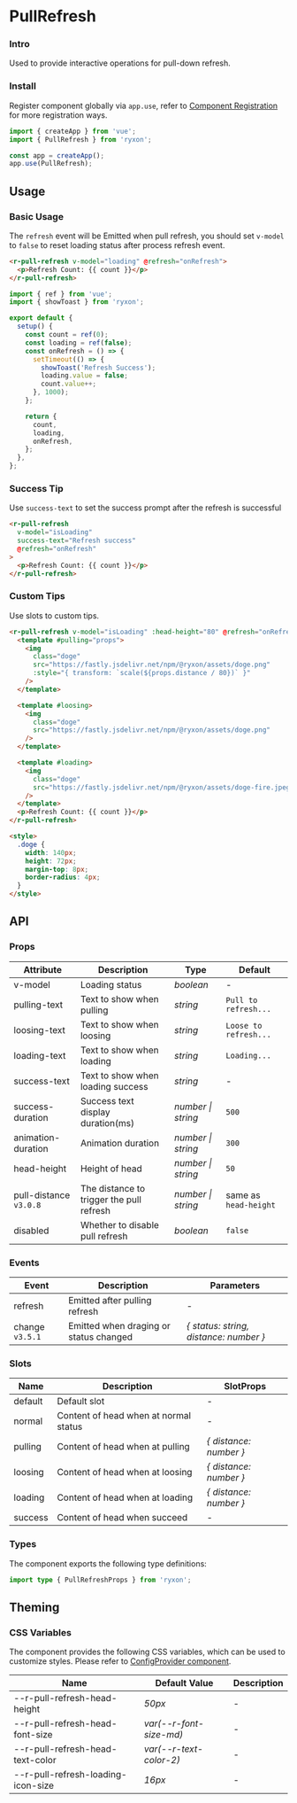 # PullRefresh

### Intro

Used to provide interactive operations for pull-down refresh.

### Install

Register component globally via `app.use`, refer to [Component Registration](#/en-US/advanced-usage#zu-jian-zhu-ce) for more registration ways.

```js
import { createApp } from 'vue';
import { PullRefresh } from 'ryxon';

const app = createApp();
app.use(PullRefresh);
```

## Usage

### Basic Usage

The `refresh` event will be Emitted when pull refresh, you should set `v-model` to `false` to reset loading status after process refresh event.

```html
<r-pull-refresh v-model="loading" @refresh="onRefresh">
  <p>Refresh Count: {{ count }}</p>
</r-pull-refresh>
```

```js
import { ref } from 'vue';
import { showToast } from 'ryxon';

export default {
  setup() {
    const count = ref(0);
    const loading = ref(false);
    const onRefresh = () => {
      setTimeout(() => {
        showToast('Refresh Success');
        loading.value = false;
        count.value++;
      }, 1000);
    };

    return {
      count,
      loading,
      onRefresh,
    };
  },
};
```

### Success Tip

Use `success-text` to set the success prompt after the refresh is successful

```html
<r-pull-refresh
  v-model="isLoading"
  success-text="Refresh success"
  @refresh="onRefresh"
>
  <p>Refresh Count: {{ count }}</p>
</r-pull-refresh>
```

### Custom Tips

Use slots to custom tips.

```html
<r-pull-refresh v-model="isLoading" :head-height="80" @refresh="onRefresh">
  <template #pulling="props">
    <img
      class="doge"
      src="https://fastly.jsdelivr.net/npm/@ryxon/assets/doge.png"
      :style="{ transform: `scale(${props.distance / 80})` }"
    />
  </template>

  <template #loosing>
    <img
      class="doge"
      src="https://fastly.jsdelivr.net/npm/@ryxon/assets/doge.png"
    />
  </template>

  <template #loading>
    <img
      class="doge"
      src="https://fastly.jsdelivr.net/npm/@ryxon/assets/doge-fire.jpeg"
    />
  </template>
  <p>Refresh Count: {{ count }}</p>
</r-pull-refresh>

<style>
  .doge {
    width: 140px;
    height: 72px;
    margin-top: 8px;
    border-radius: 4px;
  }
</style>
```

## API

### Props

| Attribute | Description | Type | Default |
| --- | --- | --- | --- |
| v-model | Loading status | _boolean_ | - |
| pulling-text | Text to show when pulling | _string_ | `Pull to refresh...` |
| loosing-text | Text to show when loosing | _string_ | `Loose to refresh...` |
| loading-text | Text to show when loading | _string_ | `Loading...` |
| success-text | Text to show when loading success | _string_ | - |
| success-duration | Success text display duration(ms) | _number \| string_ | `500` |
| animation-duration | Animation duration | _number \| string_ | `300` |
| head-height | Height of head | _number \| string_ | `50` |
| pull-distance `v3.0.8` | The distance to trigger the pull refresh | _number \| string_ | same as `head-height` |
| disabled | Whether to disable pull refresh | _boolean_ | `false` |

### Events

| Event | Description | Parameters |
| --- | --- | --- |
| refresh | Emitted after pulling refresh | - |
| change `v3.5.1` | Emitted when draging or status changed | _{ status: string, distance: number }_ |

### Slots

| Name    | Description                           | SlotProps              |
| ------- | ------------------------------------- | ---------------------- |
| default | Default slot                          | -                      |
| normal  | Content of head when at normal status | -                      |
| pulling | Content of head when at pulling       | _{ distance: number }_ |
| loosing | Content of head when at loosing       | _{ distance: number }_ |
| loading | Content of head when at loading       | _{ distance: number }_ |
| success | Content of head when succeed          | -                      |

### Types

The component exports the following type definitions:

```ts
import type { PullRefreshProps } from 'ryxon';
```

## Theming

### CSS Variables

The component provides the following CSS variables, which can be used to customize styles. Please refer to [ConfigProvider component](#/en-US/config-provider).

| Name | Default Value | Description |
| --- | --- | --- |
| --r-pull-refresh-head-height | _50px_ | - |
| --r-pull-refresh-head-font-size | _var(--r-font-size-md)_ | - |
| --r-pull-refresh-head-text-color | _var(--r-text-color-2)_ | - |
| --r-pull-refresh-loading-icon-size | _16px_ | - |
